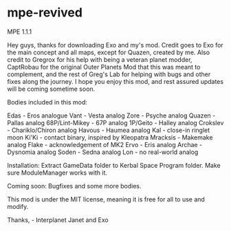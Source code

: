 # mpe-revived
MPE 1.1.1

Hey guys, thanks for downloading Exo and my's mod. Credit goes to Exo for the main concept and all maps, except for Quazen, created by me. Also credit to Gregrox for his help with being a veteran planet modder, CaptRobau for the original Outer Planets Mod that this was meant to complement, and the rest of Greg's Lab for helping with bugs and other fixes along the journey. I hope you enjoy this mod, and rest assured updates will be coming sometime soon.

Bodies included in this mod:

Edas - Eros analogue
Vant - Vesta analog
Zore - Psyche analog
Quazen - Pallas analog
68P/Lint-Mikey - 67P analog
1P/Geito - Halley analog
Crokslev - Chariklo/Chiron analog
Havous - Haumea analog
	Kal - close-in ringlet moon
	Ki'Ki - contact binary, inspired by Kleopatra
Mracksis - Makemake analog
	Flake - acknowledgement of MK2
Ervo - Eris analog
	Archae - Dysnomia analog
Soden - Sedna analog
	Lon - no real-world analog

Installation: Extract GameData folder to Kerbal Space Program folder. Make sure ModuleManager works with it.

Coming soon: Bugfixes and some more bodies.

This mod is under the MIT license, meaning it is free for all to use and modify.

Thanks,
	- Interplanet Janet and Exo
